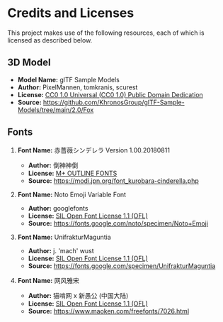# Credits and Licenses

This project makes use of the following resources, each of which is licensed as described below.

## 3D Model

- **Model Name:** glTF Sample Models
- **Author:** PixelMannen, tomkranis, scurest
- **License:** [CC0 1.0 Universal (CC0 1.0) Public Domain Dedication](https://creativecommons.org/publicdomain/zero/1.0/)
- **Source:** https://github.com/KhronosGroup/glTF-Sample-Models/tree/main/2.0/Fox

## Fonts

1. **Font Name:** 赤薔薇シンデレラ Version 1.00.20180811
   - **Author:** 倒神神倒
   - **License:** [M+ OUTLINE FONTS](https://mplusfonts.github.io/)
   - **Source:** https://modi.jpn.org/font_kurobara-cinderella.php

2. **Font Name:** Noto Emoji Variable Font
   - **Author:** googlefonts
   - **License:** [SIL Open Font License 1.1 (OFL)](https://scripts.sil.org/cms/scripts/page.php?item_id=OFL_web)
   - **Source:** https://fonts.google.com/noto/specimen/Noto+Emoji

3. **Font Name:** UnifrakturMaguntia
   - **Author:** j. 'mach' wust
   - **License:** [SIL Open Font License 1.1 (OFL)](https://scripts.sil.org/cms/scripts/page.php?item_id=OFL_web)
   - **Source:** https://fonts.google.com/specimen/UnifrakturMaguntia

4. **Font Name:** 网风雅宋
   - **Author:** 猫啃网 x 新愚公 (中国大陆)
   - **License:** [SIL Open Font License 1.1 (OFL)](https://scripts.sil.org/cms/scripts/page.php?item_id=OFL_web)
   - **Source:** https://www.maoken.com/freefonts/7026.html
